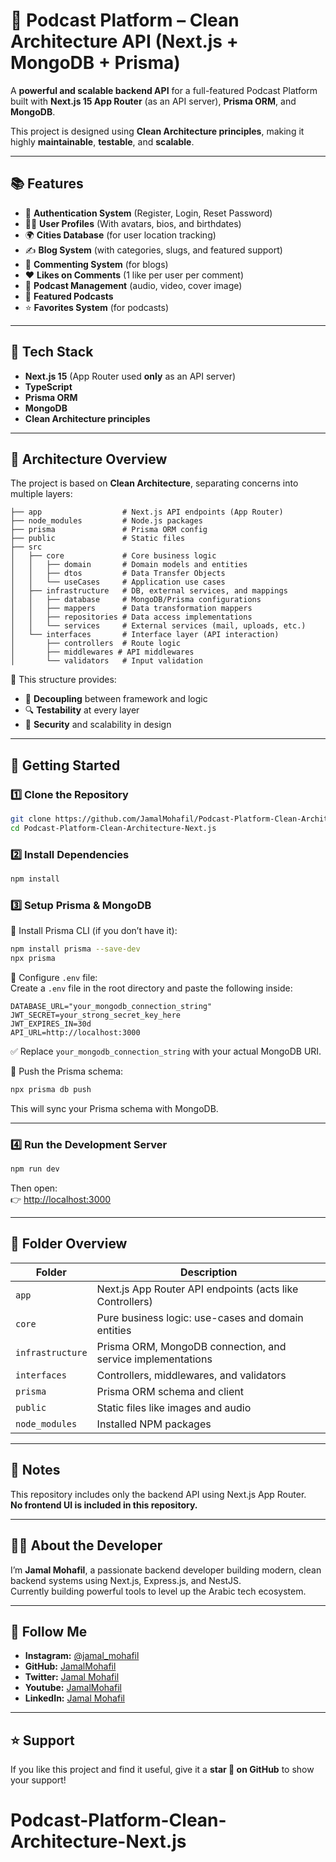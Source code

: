 # 🎷 Podcast Platform – Clean Architecture API (Next.js + MongoDB + Prisma)

A **powerful and scalable backend API** for a full-featured Podcast Platform built with **Next.js 15 App Router** (as an API server), **Prisma ORM**, and **MongoDB**.

This project is designed using **Clean Architecture principles**, making it highly **maintainable**, **testable**, and **scalable**.

---

## 📚 Features

- 🔐 **Authentication System** (Register, Login, Reset Password)  
- 🧑‍💻 **User Profiles** (With avatars, bios, and birthdates)  
- 🌍 **Cities Database** (for user location tracking)  
- ✍️ **Blog System** (with categories, slugs, and featured support)  
- 💬 **Commenting System** (for blogs)  
- ❤️ **Likes on Comments** (1 like per user per comment)  
- 🎷 **Podcast Management** (audio, video, cover image)  
- 📌 **Featured Podcasts**  
- ⭐ **Favorites System** (for podcasts)  

---

## 🧱 Tech Stack

- **Next.js 15** (App Router used **only** as an API server)  
- **TypeScript**  
- **Prisma ORM**  
- **MongoDB**  
- **Clean Architecture principles**  

---

## 🧠 Architecture Overview

The project is based on **Clean Architecture**, separating concerns into multiple layers:

```
├── app                  # Next.js API endpoints (App Router)
├── node_modules         # Node.js packages
├── prisma               # Prisma ORM config
├── public               # Static files
├── src
│   ├── core             # Core business logic
│   │   ├── domain       # Domain models and entities
│   │   ├── dtos         # Data Transfer Objects
│   │   └── useCases     # Application use cases
│   ├── infrastructure   # DB, external services, and mappings
│   │   ├── database     # MongoDB/Prisma configurations
│   │   ├── mappers      # Data transformation mappers
│   │   ├── repositories # Data access implementations
│   │   └── services     # External services (mail, uploads, etc.)
│   └── interfaces       # Interface layer (API interaction)
│       ├── controllers  # Route logic
│       ├── middlewares # API middlewares
│       └── validators   # Input validation
```

🧼 This structure provides:

- 🔁 **Decoupling** between framework and logic  
- 🔍 **Testability** at every layer  
- 🔐 **Security** and scalability in design  

---

## 🚀 Getting Started

### 1️⃣ Clone the Repository

```bash
git clone https://github.com/JamalMohafil/Podcast-Platform-Clean-Architecture-Next.js.git
cd Podcast-Platform-Clean-Architecture-Next.js
```

### 2️⃣ Install Dependencies

```bash
npm install
```

### 3️⃣ Setup Prisma & MongoDB

🧪 Install Prisma CLI (if you don’t have it):

```bash
npm install prisma --save-dev
npx prisma
```

📄 Configure `.env` file:  
Create a `.env` file in the root directory and paste the following inside:

```env
DATABASE_URL="your_mongodb_connection_string"
JWT_SECRET=your_strong_secret_key_here
JWT_EXPIRES_IN=30d
API_URL=http://localhost:3000
```

✅ Replace `your_mongodb_connection_string` with your actual MongoDB URI.

🔄 Push the Prisma schema:

```bash
npx prisma db push
```

This will sync your Prisma schema with MongoDB.

---

### 4️⃣ Run the Development Server

```bash
npm run dev
```

Then open:  
👉 [http://localhost:3000](http://localhost:3000)

---

## 📂 Folder Overview

| Folder        | Description                                               |
|---------------|-----------------------------------------------------------|
| `app`         | Next.js App Router API endpoints (acts like Controllers) |
| `core`        | Pure business logic: use-cases and domain entities        |
| `infrastructure` | Prisma ORM, MongoDB connection, and service implementations |
| `interfaces`  | Controllers, middlewares, and validators                  |
| `prisma`      | Prisma ORM schema and client                             |
| `public`      | Static files like images and audio                       |
| `node_modules`| Installed NPM packages                                   |

---

## 🔐 Notes

This repository includes only the backend API using Next.js App Router.  
**No frontend UI is included in this repository.**

---

## 👨‍💼 About the Developer

I’m **Jamal Mohafil**, a passionate backend developer building modern, clean backend systems using Next.js, Express.js, and NestJS.  
Currently building powerful tools to level up the Arabic tech ecosystem.

---

## 🔗 Follow Me

- **Instagram:** [@jamal_mohafil](https://www.instagram.com/jamal_mohafil)
- **GitHub:** [JamalMohafil](https://github.com/JamalMohafil)
- **Twitter:** [Jamal Mohafil](https://x.com/Jamal_Mohafil)
- **Youtube:** [JamalMohafil](https://www.youtube.com/@JamalMohafil)
- **LinkedIn:** [Jamal Mohafil](https://www.linkedin.com/in/jamal-mohafil/)

 
---

## ⭐ Support

If you like this project and find it useful, give it a **star 🌟 on GitHub** to show your support!
# Podcast-Platform-Clean-Architecture-Next.js
